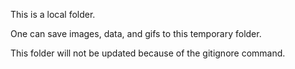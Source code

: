 This is a local folder. 

One can save images, data, and gifs to this temporary folder. 

This folder will not be updated because of the gitignore command.